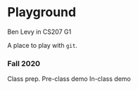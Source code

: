 # Playground

Ben Levy in CS207
G1

A place to play with `git`.

### Fall 2020
Class prep.
Pre-class demo
In-class demo
